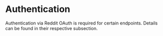 # Authentication

Authentication via Reddit OAuth is required for certain endpoints.
Details can be found in their respective subsection.
